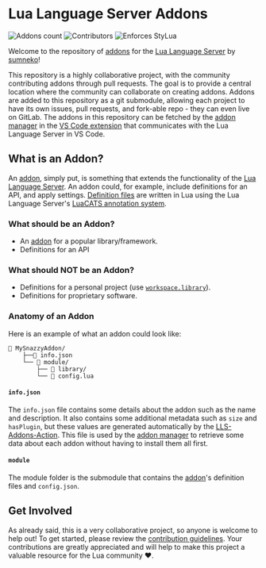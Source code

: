 
# Lua Language Server Addons

![Addons count](https://img.shields.io/github/directory-file-count/LuaLS/LLS-Addons/addons?label=Addons&type=dir&color=097aba)
![Contributors](https://img.shields.io/github/contributors/LuaLS/LLS-Addons?label=Contributors)
![Enforces StyLua](https://img.shields.io/badge/Enforces-StyLua-b2749f)

Welcome to the repository of [addons][addon-wiki] for the [Lua Language Server][lls-github] by [sumneko](https://github.com/sumneko)!

This repository is a highly collaborative project, with the community contributing addons through pull requests. The goal is to provide a central location where the community can collaborate on creating addons. Addons are added to this repository as a git submodule, allowing each project to have its own issues, pull requests, and fork-able repo - they can even live on GitLab. The addons in this repository can be fetched by the [addon manager](https://luals.github.io/wiki/addons#addon-manager) in the [VS Code extension](https://github.com/sumneko/vscode-lua) that communicates with the Lua Language Server in VS Code.

## What is an Addon?
An [addon][addon-wiki], simply put, is something that extends the functionality of the [Lua Language Server][lls-github]. An addon could, for example, include definitions for an API, and apply settings. [Definition files](https://luals.github.io/wiki/definition-files) are written in Lua using the Lua Language Server's [LuaCATS annotation system](https://luals.github.io/wiki/annotations).

### What should be an Addon?
- An [addon][addon-wiki] for a popular library/framework.
- Definitions for an API

### What should **NOT** be an Addon?
- Definitions for a personal project (use [`workspace.library`](https://luals.github.io/wiki/settings#workspacelibrary)).
- Definitions for proprietary software.

### Anatomy of an Addon
Here is an example of what an addon could look like:
```
📂 MySnazzyAddon/
    ├──📜 info.json
    └── 📁 module/
        ├── 📁 library/
        └── 📜 config.lua
```
#### `info.json`
The `info.json` file contains some details about the addon such as the name and description. It also contains some additional metadata such as `size` and `hasPlugin`, but these values are generated automatically by the [LLS-Addons-Action](https://github.com/LuaLS/LLS-Addons-Action). This file is used by the [addon manager](https://luals.github.io/wiki/addons#addon-manager) to retrieve some data about each addon without having to install them all first.

#### `module`
The module folder is the submodule that contains the [addon][addon-wiki]'s definition files and `config.json`.

## Get Involved
As already said, this is a very collaborative project, so anyone is welcome to help out! To get started, please review the [contribution guidelines](CONTRIBUTING.md). Your contributions are greatly appreciated and will help to make this project a valuable resource for the Lua community ❤️.



[lls-github]: https://github.com/LuaLS/lua-language-server
[addon-wiki]: https://luals.github.io/wiki/addons

